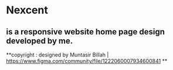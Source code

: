 # Nexcent
## is a responsive website home page design developed by me.
**copyright : designed by Muntasir Billah | https://www.figma.com/community/file/1222060007934600841 **
